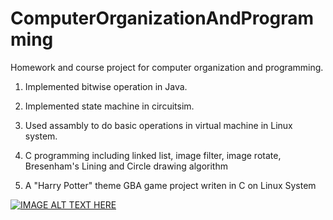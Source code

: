 # ComputerOrganizationAndProgramming
Homework and course project for computer organization and programming.

1. Implemented bitwise operation in Java.

2. Implemented state machine in circuitsim.

3. Used assambly to do basic operations in virtual machine in Linux system.

4. C programming including linked list, image filter, image rotate, Bresenham's Lining and Circle drawing algorithm

5. A "Harry Potter" theme GBA game project writen in C on Linux System

[![IMAGE ALT TEXT HERE](https://i.ytimg.com/vi/dW0C2-7SKLA/hqdefault.jpg?sqp=-oaymwEZCNACELwBSFXyq4qpAwsIARUAAIhCGAFwAQ==&rs=AOn4CLDizb3Bm6Kp75uUfrPmHkzNFFF_IQ)](https://youtu.be/dW0C2-7SKLA)

